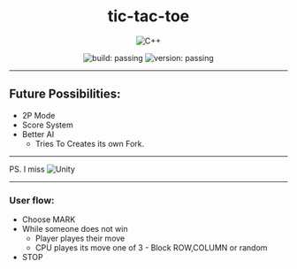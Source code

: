 <div align=center>

# tic-tac-toe

![C++](https://img.shields.io/badge/c++-%2300599C.svg?logo=c%2B%2B&logoColor=white) 
<br>

![build: passing](https://img.shields.io/badge/build-developing-yellow)
![version: passing](https://img.shields.io/badge/version-0.1.1a-success)

</div>

--- 

## Future Possibilities: 
- 2P Mode
- Score System
- Better AI
    - Tries To Creates its own Fork. 

---

PS. I miss ![Unity](https://img.shields.io/badge/-unity-FFFFFF.svg?logo=unity&logoColor=black) 

---
### User flow: 
- Choose MARK
- While someone does not win
    - Player playes their move
    - CPU playes its move one of 3 - Block ROW,COLUMN or random
- STOP
